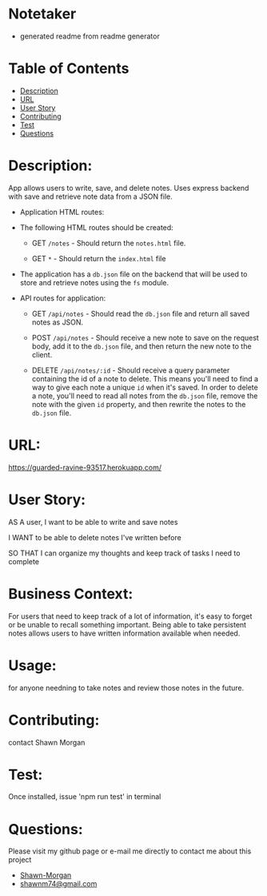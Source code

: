 # Notetaker
* generated readme from readme generator 
# Table of Contents

* [Description](#description)
* [URL](#url)
* [User Story](#user%story)
* [Contributing](#contributing)
* [Test](#test)
* [Questions](#questions)

# Description:
App allows users to write, save, and delete notes. Uses express backend with save and retrieve note data from a JSON file.

* Application HTML routes:

* The following HTML routes should be created:

  * GET `/notes` - Should return the `notes.html` file.

  * GET `*` - Should return the `index.html` file

* The application has a `db.json` file on the backend that will be used to store and retrieve notes using the `fs` module.

* API routes for application:

  * GET `/api/notes` - Should read the `db.json` file and return all saved notes as JSON.

  * POST `/api/notes` - Should receive a new note to save on the request body, add it to the `db.json` file, and then return the new note to the client.

  * DELETE `/api/notes/:id` - Should receive a query parameter containing the id of a note to delete. This means you'll need to find a way to give each note a unique `id` when it's saved. In order to delete a note, you'll need to read all notes from the `db.json` file, remove the note with the given `id` property, and then rewrite the notes to the `db.json` file.

# URL:
https://guarded-ravine-93517.herokuapp.com/

# User Story:
AS A user, I want to be able to write and save notes

I WANT to be able to delete notes I've written before

SO THAT I can organize my thoughts and keep track of tasks I need to complete

# Business Context:
For users that need to keep track of a lot of information, it's easy to forget or be unable to recall something important. Being able to take persistent notes allows users to have written information available when needed.

# Usage:
for anyone needning to take notes and review those notes in the future.

# Contributing:
contact Shawn Morgan

# Test:
Once installed, issue 'npm run test' in terminal

# Questions:
Please visit my github page or e-mail me directly to contact me about this project
* [Shawn-Morgan](https://github.com/Shawn-Morgan)
* <shawnm74@gmail.com>